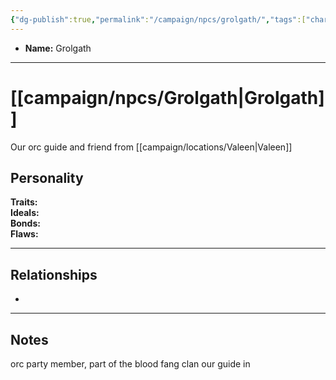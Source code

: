 ```yaml
---
{"dg-publish":true,"permalink":"/campaign/npcs/grolgath/","tags":["character","npc"],"noteIcon":"","created":"2025-10-26T19:00:10.089-07:00","updated":"2025-10-27T16:37:15.012-07:00"}
---
```



<p><span><ul>
<li dir="auto"><strong>Name:</strong> Grolgath</li>
</ul></span></p>

---

# [[campaign/npcs/Grolgath\|Grolgath]]
Our orc guide and friend from [[campaign/locations/Valeen\|Valeen]]
## Personality
**Traits:**  
**Ideals:**  
**Bonds:**  
**Flaws:**  

---

## Relationships
- 

---

## Notes
orc party member, part of the blood fang clan
our guide in 